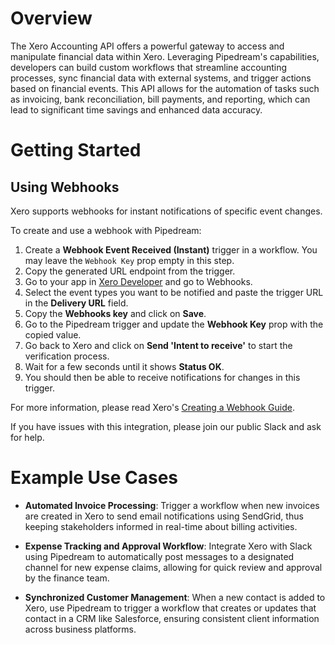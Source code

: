 # Overview

The Xero Accounting API offers a powerful gateway to access and manipulate financial data within Xero. Leveraging Pipedream's capabilities, developers can build custom workflows that streamline accounting processes, sync financial data with external systems, and trigger actions based on financial events. This API allows for the automation of tasks such as invoicing, bank reconciliation, bill payments, and reporting, which can lead to significant time savings and enhanced data accuracy.

# Getting Started

## Using Webhooks

Xero supports webhooks for instant notifications of specific event changes.

To create and use a webhook with Pipedream:

1. Create a **Webhook Event Received (Instant)** trigger in a workflow. You may leave the `Webhook Key` prop empty in this step.
2. Copy the generated URL endpoint from the trigger.
3. Go to your app in [Xero Developer](https://developer.xero.com/app/manage) and go to Webhooks.
4. Select the event types you want to be notified and paste the trigger URL in the **Delivery URL** field.
5. Copy the **Webhooks key** and click on **Save**.
6. Go to the Pipedream trigger and update the **Webhook Key** prop with the copied value.
7. Go back to Xero and click on **Send 'Intent to receive'** to start the verification process.
8. Wait for a few seconds until it shows **Status OK**.
9. You should then be able to receive notifications for changes in this trigger.

For more information, please read Xero's [Creating a Webhook Guide](https://developer.xero.com/documentation/guides/webhooks/creating-webhooks/).

If you have issues with this integration, please join our public Slack and ask for help.

# Example Use Cases

- **Automated Invoice Processing**: Trigger a workflow when new invoices are created in Xero to send email notifications using SendGrid, thus keeping stakeholders informed in real-time about billing activities.

- **Expense Tracking and Approval Workflow**: Integrate Xero with Slack using Pipedream to automatically post messages to a designated channel for new expense claims, allowing for quick review and approval by the finance team.

- **Synchronized Customer Management**: When a new contact is added to Xero, use Pipedream to trigger a workflow that creates or updates that contact in a CRM like Salesforce, ensuring consistent client information across business platforms.
